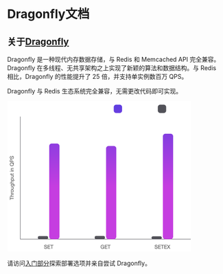 # 
# Dragonfly文档
## 关于[Dragonfly](https://www.dragonflydb.io/docs/#about-dragonfly "直接链接到“关于Dragonfly”")
Dragonfly 是一种现代内存数据存储，与 Redis 和 Memcached API 完全兼容。Dragonfly 在多线程、无共享架构之上实现了新颖的算法和数据结构。与 Redis 相比，Dragonfly 的性能提升了 25 倍，并支持单实例数百万 QPS。

Dragonfly 与 Redis 生态系统完全兼容，无需更改代码即可实现。

![image](/images/znZu76hbrh13j6b3upp9QW4MTqij1rZ9EMYhUH_CPbw.png)

请访问[入门部分](/docs/getting-started)探索部署选项并亲自尝试 Dragonfly。


